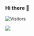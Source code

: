 ### Hi there 👋

<!--
**brycehills/brycehills** is a ✨ _special_ ✨ repository because its `README.md` (this file) appears on your GitHub profile.

Here are some ideas to get you started:

- 🔭 I’m currently working on ..
- 🌱 I’m currently learning ...
- 👯 I’m looking to collaborate on ...
- 🤔 I’m looking for help with ...
- 💬 Ask me about ...
- 📫 How to reach me: ...
- ⚡ Fun fact: ...
-->

![Visitors](https://api.visitorbadge.io/api/visitors?path=https%3A%2F%2Fgithub.com%2Fbrycehills&countColor=%23263759)

<img align="center" src="https://github-readme-stats.vercel.app/api/<CARD_TYPE>/?username=<USERNAME>&theme=<THEME_NAME>" />
